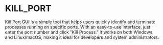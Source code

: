 # KILL_PORT
Kill Port GUI is a simple tool that helps users quickly identify and terminate processes running on specific ports. With an easy-to-use interface, just enter the port number and click "Kill Process." It works on both Windows and Linux/macOS, making it ideal for developers and system administrators.
